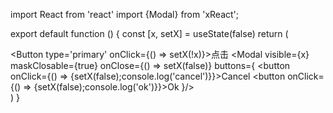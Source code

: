 import React from 'react'
import {Modal} from 'xReact';

export default function () {
    const [x, setX] = useState(false)
    return (
            <div className='x-icon-example'>
                <Button type='primary' onClick={() => setX(!x)}>点击</Button>
                <Modal visible={x}  maskClosable={true} onClose={() => setX(false)} buttons={
                 <Fragment>
                   <button onClick={() => {setX(false);console.log('cancel')}}>Cancel</button>
                   <button onClick={() => {setX(false);console.log('ok')}}>Ok</button>
                 </Fragment>
             }/>
            </div>
    )
}